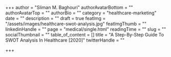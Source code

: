 +++
author = "Sliman M. Baghouri"
authorAvatarBottom = ""
authorAvatarTop = ""
authorBio = ""
category = "healthcare-marketing"
date = ""
description = ""
draft = true
featImg = "/assets/images/healthcare-swot-analysis.jpg"
featImgThumb = ""
linkedinHandle = ""
page = "medical/single.html"
readingTime = ""
slug = ""
socialThumbnail = ""
table_of_content = []
title = "A Step-By-Step Guide To SWOT Analysis In Healthcare [2020]"
twitterHandle = ""

+++
